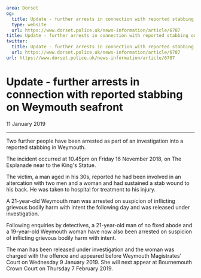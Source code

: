 ```yaml
area: Dorset
og:
  title: Update - further arrests in connection with reported stabbing on Weymouth seafront
  type: website
  url: https://www.dorset.police.uk/news-information/article/6787
title: Update - further arrests in connection with reported stabbing on Weymouth seafront |
twitter:
  title: Update - further arrests in connection with reported stabbing on Weymouth seafront
  url: https://www.dorset.police.uk/news-information/article/6787
url: https://www.dorset.police.uk/news-information/article/6787
```

# Update - further arrests in connection with reported stabbing on Weymouth seafront

11 January 2019

* * *

Two further people have been arrested as part of an investigation into a reported stabbing in Weymouth.

The incident occurred at 10.45pm on Friday 16 November 2018, on The Esplanade near to the King's Statue.

The victim, a man aged in his 30s, reported he had been involved in an altercation with two men and a woman and had sustained a stab wound to his back. He was taken to hospital for treatment to his injury.

A 21-year-old Weymouth man was arrested on suspicion of inflicting grievous bodily harm with intent the following day and was released under investigation.

Following enquiries by detectives, a 21-year-old man of no fixed abode and a 19-year-old Weymouth woman have now also been arrested on suspicion of inflicting grievous bodily harm with intent.

The man has been released under investigation and the woman was charged with the offence and appeared before Weymouth Magistrates' Court on Wednesday 9 January 2019. She will next appear at Bournemouth Crown Court on Thursday 7 February 2019.
